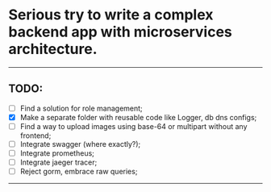 # Serious try to write a complex backend app with microservices architecture.

---

## TODO:

 - [ ] Find a solution for role management;
 - [x] Make a separate folder with reusable code like Logger, db dns configs;
 - [ ] Find a way to upload images using base-64 or multipart without any frontend;
 - [ ] Integrate swagger (where exactly?);
 - [ ] Integrate prometheus;
 - [ ] Integrate jaeger tracer;
 - [ ] Reject gorm, embrace raw queries;

---
